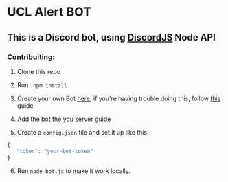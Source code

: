 # UCL Alert BOT

## This is a Discord bot, using [DiscordJS](https://discord.js.org/#/docs/main/stable/general/welcome) Node API


### Contribuiting:

1. Clone this repo
2. Run ` npm install`
3. Create your own Bot [here](https://discordapp.com/developers/docs/intro), if you're having trouble doing this, follow [this](https://discordjs.guide/#/) guide
4. Add the bot the you server [guide](https://discordjs.guide/#/preparations/adding-your-bot-to-servers)

5. Create a `config.json` file and set it up like this:

 ```javascript
{
    "token": "your-bot-token"
}
```

6. Run `node bot.js` to make it work locally.